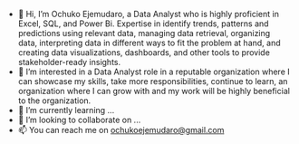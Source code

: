 - 👋 Hi, I’m Ochuko Ejemudaro, a Data Analyst who is highly proficient in Excel, SQL, and Power Bi. Expertise in identify trends, patterns and predictions using relevant data, managing data retrieval, organizing data, interpreting data in different ways to fit the problem at hand, and creating data visualizations, dashboards, and other tools to provide stakeholder-ready insights.
- 👀 I’m interested in a Data Analyst role in a reputable organization where I can showcase my skills, take more responsibilities, continue to learn, an organization where I can grow with and my work will be highly beneficial to the organization.
- 🌱 I’m currently learning ...
- 💞️ I’m looking to collaborate on ...
- 📫 You can reach me on ochukoejemudaro@gmail.com

<!---
OchukoEjemudaro/OchukoEjemudaro is a ✨ special ✨ repository because its `README.md` (this file) appears on your GitHub profile.
You can click the Preview link to take a look at your changes.
--->
